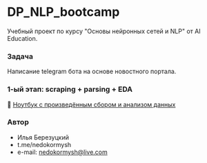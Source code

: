 # DP_NLP_bootcamp

Учебный проект по курсу "Основы нейронных сетей и NLP" от AI Education.

### Задача

Написание telegram бота на основе новостного портала.

### 1-ый этап: scraping + parsing + EDA

🔭 [Ноутбук с произведённым сбором и анализом данных](https://github.com/nedokormysh/DP_NLP_bootcamp/blob/parsing/Fontanka_scraping_parsing.ipynb) 


### Автор 
* Илья Березуцкий
* t.me/nedokormysh
* e-mail: nedokormysh@live.com
